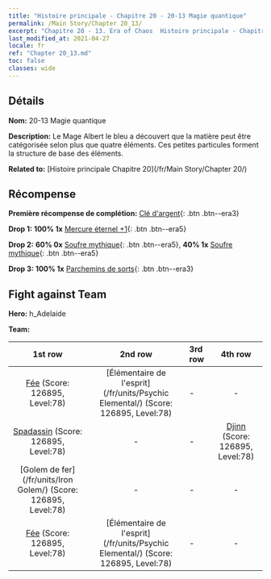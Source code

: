 ```yaml
---
title: "Histoire principale - Chapitre 20 - 20-13 Magie quantique"
permalink: /Main Story/Chapter 20_13/
excerpt: "Chapitre 20 - 13. Era of Chaos  Histoire principale - Chapitre 20_13. 20-13 Magie quantique"
last_modified_at: 2021-04-27
locale: fr
ref: "Chapter 20_13.md"
toc: false
classes: wide
---
```


## Détails

 **Nom:** 20-13 Magie quantique

 **Description:** Le Mage Albert le bleu a découvert que la matière peut être catégorisée selon plus que quatre éléments. Ces petites particules forment la structure de base des éléments.

 **Related to:** [Histoire principale Chapitre 20](/fr/Main Story/Chapter 20/)

## Récompense

 **Première récompense de complétion:** [Clé d'argent](/ItemsFR/con_693/){: .btn .btn--era3}

 **Drop 1:** **100% 1x** [Mercure éternel +1](/ItemsFR/mat_70/){: .btn .btn--era5}

 **Drop 2:** **60% 0x** [Soufre mythique](/ItemsFR/mat_64/){: .btn .btn--era5}, **40% 1x** [Soufre mythique](/ItemsFR/mat_64/){: .btn .btn--era5}

 **Drop 3:** **100% 1x** [Parchemins de sorts](/ItemsFR/con_694/){: .btn .btn--era3}


## Fight against Team
 **Hero:** h_Adelaide

 **Team:**


  | 1st row | 2nd row | 3rd row | 4th row |
  |:----:|:----:|:----|:----:|
  | [Fée](/fr/units/Sprite/) (Score: 126895, Level:78)  | [Élémentaire de l'esprit](/fr/units/Psychic Elemental/) (Score: 126895, Level:78)  | - | - |
  | [Spadassin](/fr/units/Swordsman/) (Score: 126895, Level:78)  | - | - | [Djinn](/fr/units/Genie/) (Score: 126895, Level:78)  |
  | [Golem de fer](/fr/units/Iron Golem/) (Score: 126895, Level:78)  | - | - | - |
  | [Fée](/fr/units/Sprite/) (Score: 126895, Level:78)  | [Élémentaire de l'esprit](/fr/units/Psychic Elemental/) (Score: 126895, Level:78)  | - | - |



